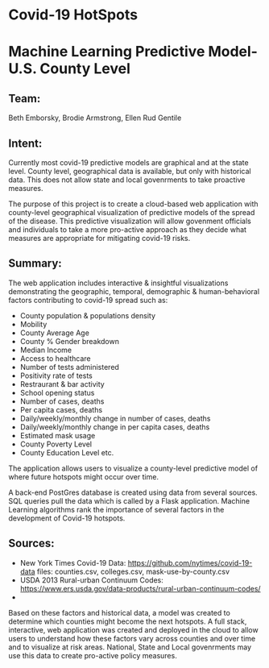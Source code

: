 # Covid-19 HotSpots 
# Machine Learning Predictive Model- U.S. County Level

## Team:
Beth Emborsky, Brodie Armstrong, Ellen Rud Gentile

## Intent: 
Currently most covid-19 predictive models are graphical and at the state level. County level, geographical data is available, but only with historical data. This does not allow state and local govenrments to take proactive measures. 

The purpose of this project is to create a cloud-based web application with county-level geographical visualization of predictive models of the spread of the disease.  This predictive visualization will allow govenment officials and individuals to take a more pro-active approach as they decide what measures are appropriate for mitigating covid-19 risks.

## Summary:
The web application includes interactive & insightful visualizations demonstrating the geographic, temporal, demographic & human-behavioral factors contributing to covid-19 spread such as:
  - County population & populations density
  - Mobility
  - County Average Age
  - County % Gender breakdown
  - Median Income
  - Access to healthcare
  - Number of tests administered
  - Positivity rate of tests
  - Restraurant & bar activity
  - School opening status
  - Number of cases, deaths
  - Per capita cases, deaths
  - Daily/weekly/monthly change in number of cases, deaths
  - Daily/weekly/monthly change in per capita cases, deaths
  - Estimated mask usage
  - County Poverty Level
  - County Education Level
  etc.
  
The application allows users to visualize a county-level predictive model of where future hotspots might occur over time. 

A back-end PostGres database is created using data from several sources.  SQL queries pull the data which is called by a Flask application. Machine Learning algorithms rank the importance of several factors in the development of Covid-19 hotspots. 

## Sources:
  - New York Times Covid-19 Data: https://github.com/nytimes/covid-19-data  files: counties.csv, colleges.csv, mask-use-by-county.csv
  - USDA 2013 Rural-urban Continuum Codes: https://www.ers.usda.gov/data-products/rural-urban-continuum-codes/
  -
 Based on these factors and historical data, a model was created to determine which counties might become the next hotspots. A full stack, interactive, web application was created and deployed in the cloud to allow users to understand how these factors vary across counties and over time and to visualize at risk areas.  National, State and Local govenrments may use this data to create pro-active policy measures.
